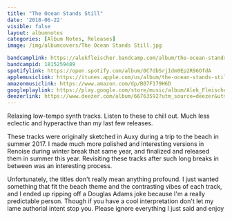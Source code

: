 ```yaml
---
title: "The Ocean Stands Still"
date: '2018-06-22'
visible: false
layout: albumnotes
categories: [Album Notes, Releases]
image: /img/albumcovers/The Ocean Stands Still.jpg

bandcamplink: https://alekfleischer.bandcamp.com/album/the-ocean-stands-still
bandcampid: 1815259489
spotifylink: https://open.spotify.com/album/0C7dbSrjIdm0Ep2R96OfdA
applemusiclink: https://itunes.apple.com/us/album/the-ocean-stands-still-single/1403447518
amazonmusiclink: https://www.amazon.com/dp/B07F179H6D
googleplaylink: https://play.google.com/store/music/album/Alek_Fleischer_The_Ocean_Stands_Still?id=By6555dok2tf7tcifmowxil5puu&hl=en
deezerlink: https://www.deezer.com/album/66763592?utm_source=deezer&utm_content=album-66763592&utm_term=0_1529945217&utm_medium=web
---
```

Relaxing low-tempo synth tracks. Listen to these to chill out. Much less eclectic and hyperactive than my last few releases.

These tracks were originally sketched in Auxy during a trip to the beach in summer 2017. I made much more polished and interesting versions in Renoise during winter break that same year, and finalized and released them in summer this year. Revisiting these tracks after such long breaks in between was an interesting process.

Unfortunately, the titles don't really mean anything profound. I just wanted something that fit the beach theme and the contrasting vibes of each track, and I ended up ripping off a Douglas Adams joke because I'm a really predictable person. Though if you have a cool interpretation don't let my lame authorial intent stop you. Please ignore everything I just said and enjoy
